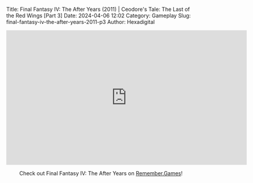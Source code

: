 Title: Final Fantasy IV: The After Years (2011) | Ceodore's Tale: The Last of the Red Wings [Part 3]
Date: 2024-04-06 12:02
Category: Gameplay
Slug: final-fantasy-iv-the-after-years-2011-p3
Author: Hexadigital

<center><iframe src="https://www.youtube.com/embed/1d8lVNpahNU?feature=oembed" allow="accelerometer; autoplay; encrypted-media; gyroscope; picture-in-picture" width="640" height="360" frameborder="0"></iframe>

Check out Final Fantasy IV: The After Years on [Remember.Games](https://remember.games/game/7757/final-fantasy-iv-the-complete-collection/)!</center>